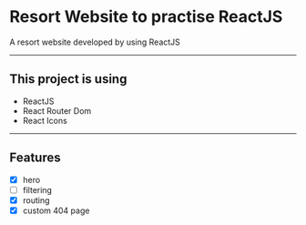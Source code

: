 # Resort Website to practise ReactJS

A resort website developed by using ReactJS

---

## This project is using

- ReactJS
- React Router Dom
- React Icons

---

## Features

- [x] hero
- [ ] filtering
- [x] routing
- [x] custom 404 page
